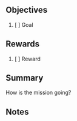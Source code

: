 
## Objectives
1. [ ] Goal

## Rewards
1. [ ] Reward

## Summary
How is the mission going?

## Notes
